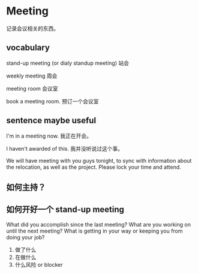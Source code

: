 # Meeting

记录会议相关的东西。

## vocabulary

stand-up meeting (or dialy standup meeting)
站会

weekly meeting
周会


meeting room
会议室

book a meeting room.
预订一个会议室

## sentence maybe useful

I'm in a meeting now.
我正在开会。

I haven't awarded of this.
我并没听说过这个事。

We will have meeting with you guys tonight, to sync with information about the relocation, as well as the project. Please lock your time and attend.

## 如何主持？


## 如何开好一个 stand-up meeting

What did you accomplish since the last meeting?
What are you working on until the next meeting?
What is getting in your way or keeping you from doing your job?

1. 做了什么
2. 在做什么
3. 什么风险 or blocker